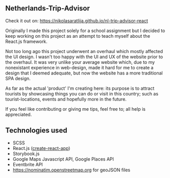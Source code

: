 ## Netherlands-Trip-Advisor

Check it out on: https://nikolasaratlija.github.io/nl-trip-advisor-react

Originally I made this project solely for a school assignment but I decided to keep working on this project as an attempt to teach myself about the React.js framework.

Not too long ago this project underwent an overhaul which mostly affected the UI design. I wasn't too happy with the UI and UX of the website prior to the overhaul. It was very unlike your average website which, due to my nonexistant experience in web-design, made it hard for me to create a design that I deemed adequate, but now the website has a more traditional SPA design.

As far as the actual 'product' I'm creating here: its purpose is to attract tourists by showcasing things you can do or visit in this country; such as tourist-locations, events and hopefully more in the future.

If you feel like contributing or giving me tips, feel free to; all help is appreciated.

## Technologies used

* SCSS
* React.js ([create-react-app](https://github.com/facebook/create-react-app))
* Storybook.js
* Google Maps Javascript API, Google Places API
* Eventbrite API
* https://nominatim.openstreetmap.org for geoJSON files
